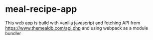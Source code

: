 # meal-recipe-app

This web app is build with vanilla javascript and fetching API from https://www.themealdb.com/api.php
and using webpack as a module bundler
